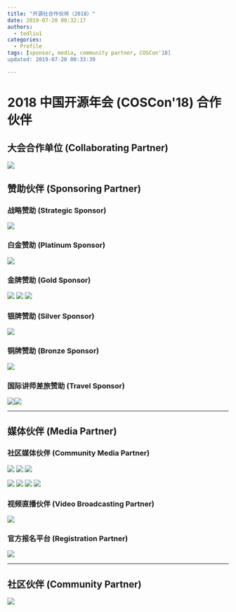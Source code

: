 ```yaml
---
title: "开源社合作伙伴（2018）"
date: 2019-07-20 00:32:17
authors:
  - tedliu1
categories:
  - Profile
tags: [sponsor, media, community partner, COSCon'18]
updated: 2019-07-20 00:33:39

---
```




# 2018 中国开源年会 (COSCon'18) 合作伙伴



## 大会合作单位 (Collaborating Partner)


![](https://uploader.shimo.im/f/IePopa3jepIwh4w7.png!thumbnail)



## 赞助伙伴 (Sponsoring Partner)



### 战略赞助 (Strategic Sponsor)


![](https://uploader.shimo.im/f/IePopa3jepIwh4w7.png!thumbnail)



### 白金赞助 (Platinum Sponsor)


 ![](https://uploader.shimo.im/f/bhBEFUEsunY7gga2.png)



### 金牌赞助 (Gold Sponsor)


 ![](https://uploader.shimo.im/f/N8ipD2wrCyERx6bQ.jpg!thumbnail) ![](https://uploader.shimo.im/f/ZVFQgswjRjI3yyEZ.png!thumbnail) ![](https://uploader.shimo.im/f/F2F3B6joBEEG6kXq.png!thumbnail) 



### 银牌赞助 (Silver Sponsor)


![](https://uploader.shimo.im/f/jaQBrvN9FH4xo5P1.jpg!thumbnail)



### 铜牌赞助 (Bronze Sponsor)


![](https://uploader.shimo.im/f/v80Hp9MCneAK675X.png!thumbnail)



### 国际讲师差旅赞助 (Travel Sponsor)


 ![](https://uploader.shimo.im/f/9G5J3tWwqBgu50fu.jpg!thumbnail)![](https://uploader.shimo.im/f/N3aseAVSyn4PukXT.jpg!thumbnail) 


---



## 媒体伙伴 (Media Partner)



### 社区媒体伙伴 (Community Media Partner)


 ![](https://uploader.shimo.im/f/HoZeGIkYdikzpWn4.png!thumbnail) ![](https://uploader.shimo.im/f/yEP4lqS4zIgz0yty.png!thumbnail) ![](https://uploader.shimo.im/f/oZqQ7yIeaaI4h4ON.png!thumbnail) 

 ![](https://uploader.shimo.im/f/dP0XhllVHkASK1uj.jpg!thumbnail) ![](https://uploader.shimo.im/f/dgWBE8W5nzs8HCb6.png!thumbnail)  ![](https://uploader.shimo.im/f/R2xo4MTtGtszdNpJ.png!thumbnail) ![](https://uploader.shimo.im/f/hc2IgQ62Vaclz1jM.png!thumbnail) 



### 视频直播伙伴 (Video Broadcasting Partner)


![](https://uploader.shimo.im/f/BlTcjkxKs80M5pob.png!thumbnail)



### 官方报名平台 (Registration Partner)


![](https://uploader.shimo.im/f/MMzZ3rs73VkLZl4F.jpg!thumbnail)



---



## 社区伙伴 (Community Partner)


![](https://uploader.shimo.im/f/jLj3UbPpVkEJCjsa.png!thumbnail)
